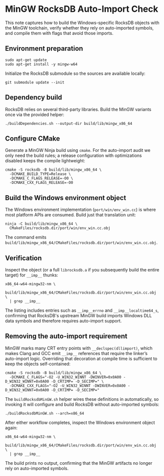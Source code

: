 # MinGW RocksDB Auto-Import Check

This note captures how to build the Windows-specific RocksDB objects with the MinGW toolchain, verify whether they rely on auto-imported symbols, and compile them with flags that avoid those imports.

## Environment preparation

```
sudo apt-get update
sudo apt-get install -y mingw-w64
```

Initialize the RocksDB submodule so the sources are available locally:

```
git submodule update --init
```

## Dependency build

RocksDB relies on several third-party libraries. Build the MinGW variants once via the provided helper:

```
./buildDependencies.sh --output-dir build/lib/mingw_x86_64
```

## Configure CMake

Generate a MinGW Ninja build using `cmake`. For the auto-import audit we only need the build rules; a release configuration with optimizations disabled keeps the compile lightweight:

```
cmake -S rocksdb -B build/lib/mingw_x86_64 \
  -DCMAKE_BUILD_TYPE=Release \
  -DCMAKE_C_FLAGS_RELEASE=-O0 \
  -DCMAKE_CXX_FLAGS_RELEASE=-O0
```

## Build the Windows environment object

The Windows environment implementation (`port/win/env_win.cc`) is where most platform APIs are consumed. Build just that translation unit:

```
ninja -C build/lib/mingw_x86_64 \
  CMakeFiles/rocksdb.dir/port/win/env_win.cc.obj
```

The command emits `build/lib/mingw_x86_64/CMakeFiles/rocksdb.dir/port/win/env_win.cc.obj`.

## Verification

Inspect the object (or a full `librocksdb.a` if you subsequently build the entire target) for `__imp__` thunks:

```
x86_64-w64-mingw32-nm \
  build/lib/mingw_x86_64/CMakeFiles/rocksdb.dir/port/win/env_win.cc.obj \
  | grep __imp__
```

The listing includes entries such as `__imp__errno` and `__imp__localtime64_s`, confirming that RocksDB's upstream MinGW build imports Windows DLL data symbols and therefore requires auto-import support.

## Removing the auto-import requirement

MinGW marks many CRT entry points with `__declspec(dllimport)`, which makes Clang and GCC emit `__imp__` references that require the linker’s auto-import logic. Overriding that decoration at compile time is sufficient to keep the objects self-contained:

```
cmake -S rocksdb -B build/lib/mingw_x86_64 \
  -DCMAKE_C_FLAGS="-O2 -U_WIN32_WINNT -DWINVER=0x0A00 -D_WIN32_WINNT=0x0A00 -D_CRTIMP= -D_SECIMP=" \
  -DCMAKE_CXX_FLAGS="-O2 -U_WIN32_WINNT -DWINVER=0x0A00 -D_WIN32_WINNT=0x0A00 -D_CRTIMP= -D_SECIMP="
```

The `buildRocksdbMinGW.sh` helper wires these definitions in automatically, so invoking it will configure and build RocksDB without auto-imported symbols:

```
./buildRocksdbMinGW.sh --arch=x86_64
```

After either workflow completes, inspect the Windows environment object again:

```
x86_64-w64-mingw32-nm \
  build/lib/mingw_x86_64/CMakeFiles/rocksdb.dir/port/win/env_win.cc.obj \
  | grep __imp__
```

The build prints no output, confirming that the MinGW artifacts no longer rely on auto-imported symbols.
